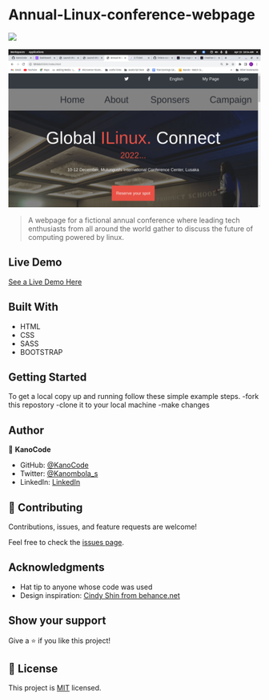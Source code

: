 # Annual-Linux-conference-webpage

![](https://img.shields.io/badge/Microverse-blueviolet)

![screenshot](assets/capstone-screenshot.png)



> A webpage for a fictional annual conference where leading tech enthusiasts from all around the world gather to discuss the future of computing powered by linux.

## Live Demo

[See a Live Demo Here](https://kanocode.github.io/Music-conference-webpage/)

## Built With

- HTML
- CSS
- SASS
- BOOTSTRAP
## Getting Started

To get a local copy up and running follow these simple example steps.
-fork this repostory
-clone it to your local machine
-make changes

## Author

👤 **KanoCode**

- GitHub: [@KanoCode](https://github.com/KanoCode)
- Twitter: [@Kanombola_s](https://twitter.com/Kanombola_s)
- LinkedIn: [LinkedIn](https://www.linkedin.com/in/kanombola-kanombola-a38b061a4/)

## 🤝 Contributing

Contributions, issues, and feature requests are welcome!

Feel free to check the [issues page](../../issues/).

## Acknowledgments

- Hat tip to anyone whose code was used
- Design inspiration: [Cindy Shin from behance.net](https://www.behance.net/adagio07)

## Show your support

Give a ⭐️ if you like this project!

## 📝 License

This project is [MIT](./MIT.md) licensed.
